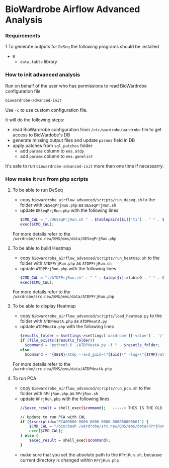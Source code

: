 # BioWardrobe Airflow Advanced Analysis

### Requirements
1 To generate outputs for `DeSeq` the following programs should be installed
  - `R`
    - `data.table` library

### How to init advanced analysis
Run on behalf of the user who has permissions to read BioWardrobe configuration file
   ```bash
   biowardrobe-advanced-init
   ```
   Use `-c` to use custom configuration file.
   
   It will do the following steps:
   - read BioWardrobe configuration from `/etc/wardrobe/wardrobe` file
     to get access to BioWardobe's DB
   - generate missing output files and update `params` field in DB
   - apply patches from `sql_patches` folder
     * add `params` column to `ems.atdp`
     * add `params` column to `ems.genelist`
   
   It's safe to run `biowardrobe-advanced-init` more then one time if necessarry.

### How make it run from php scripts
1. To be able to run DeSeq
   
   - copy `biowardrobe_airflow_advanced/scripts/run_deseq.sh` to the folder with `DESeqPrjRun.php` as `DESeqPrjRun.sh` 
   - update `DESeqPrjRun.php` with the following lines
     ```php
     $CMD_CWL = "./DESeqPrjRun.sh " . $tablepairs[$i]['t1'] . " " . $tablepairs[$i]['t2'] . " $rtypeid '$projectid' '$RNAME' $UUID";
     exec($CMD_CWL);
     ```
   For more details refer to the `/wardrobe/src.new/EMS/ems/data/DESeqPrjRun.php`

2. To be able to build Heatmap
  
   - copy `biowardrobe_airflow_advanced/scripts/run_heatmap.sh` to the folder with `ATDPPrjRun.php` as `ATDPPrjRun.sh`
   - update `ATDPPrjRun.php` with the following lines
     ```php
     $CMD_CWL = "./ATDPPrjRun.sh" . " " . $atdp[$i]->tableD . " " . $atdp[$i]->tableL . " '" . $atdp[$i]->pltname . "' " . $UUID;
     exec($CMD_CWL);
     ```
   For more details refer to the `/wardrobe/src.new/EMS/ems/data/ATDPPrjRun.php`

3. To be able to display Heatmap

   - copy `biowardrobe_airflow_advanced/scripts/load_heatmap.py` to the folder with `ATDPHeatA.php` as `ATDPHeatA.py`
   - update `ATDPHeatA.php` with the following lines
     ```php
     $resutls_folder = $settings->settings['wardrobe']['value'] . '/' . $settings->settings['advanced']['value'] . '/' . $uid;
     if (file_exists($resutls_folder))
       $command = "python3.6 ./ATDPHeatA.py -f " . $resutls_folder;
     else
       $command = "{$BIN}/atdp --avd_guid=\"{$uid}\" -log=\"{$TMP}/atdpheat.log\" --avd_heat_window=\"400\" -sam_twicechr=\"chrX chrY\" -sam_ignorechr=\"chrM\" -avd_window=4000 -avd_bsmooth=40 -avd_smooth=200 ";
     ```
   For more details refer to the `/wardrobe/src.new/EMS/ems/data/ATDPHeatA.php`

4. To run PCA
   - copy `biowardrobe_airflow_advanced/scripts/run_pca.sh` to the folder with `RPrjRun.php` as `RPrjRun.sh`
   - update `RPrjRun.php` with the following lines
     ```bash
     //$exec_result = shell_exec($command);   -----> THIS IS THE OLD STRING

     // Update to run PCA with CWL
     if ($rscriptid=="PCA00000-0000-0000-0000-000000000001") {
         $CMD_CWL = "/bin/bash /wardrobe/src.new/EMS/ems/data/RPrjRun.sh" . " " . $d->id . " " . $rargs;
         exec($CMD_CWL);
     } else {
         $exec_result = shell_exec($command);
     }
     ```
   - make sure that you set the absolute path to the `RPrjRun.sh`, because current directory is changed within `RPrjRun.php` 